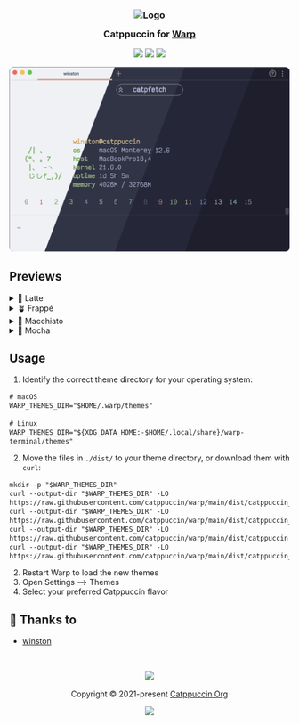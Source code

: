 <h3 align="center">
	<img src="https://raw.githubusercontent.com/catppuccin/catppuccin/main/assets/logos/exports/1544x1544_circle.png" width="100" alt="Logo"/><br/>
	<img src="https://raw.githubusercontent.com/catppuccin/catppuccin/main/assets/misc/transparent.png" height="30" width="0px"/>
	Catppuccin for <a href="https://www.warp.dev">Warp</a>
	<img src="https://raw.githubusercontent.com/catppuccin/catppuccin/main/assets/misc/transparent.png" height="30" width="0px"/>
</h3>

<p align="center">
	<a href="https://github.com/catppuccin/warp/stargazers"><img src="https://img.shields.io/github/stars/catppuccin/warp?colorA=363a4f&colorB=b7bdf8&style=for-the-badge"></a>
	<a href="https://github.com/catppuccin/warp/issues"><img src="https://img.shields.io/github/issues/catppuccin/warp?colorA=363a4f&colorB=f5a97f&style=for-the-badge"></a>
	<a href="https://github.com/catppuccin/warp/contributors"><img src="https://img.shields.io/github/contributors/catppuccin/warp?colorA=363a4f&colorB=a6da95&style=for-the-badge"></a>
</p>

<p align="center">
	<img src="assets/preview.webp"/>
</p>

## Previews

<details>
<summary>🌻 Latte</summary>
<img src="assets/latte.webp"/>
</details>
<details>
<summary>🪴 Frappé</summary>
<img src="assets/frappe.webp"/>
</details>
<details>
<summary>🌺 Macchiato</summary>
<img src="assets/macchiato.webp"/>
</details>
<details>
<summary>🌿 Mocha</summary>
<img src="assets/mocha.webp"/>
</details>

## Usage

1. Identify the correct theme directory for your operating system:

```console
# macOS
WARP_THEMES_DIR="$HOME/.warp/themes"

# Linux
WARP_THEMES_DIR="${XDG_DATA_HOME:-$HOME/.local/share}/warp-terminal/themes"
```

2. Move the files in `./dist/` to your theme directory, or download them with `curl`:

```console
mkdir -p "$WARP_THEMES_DIR"
curl --output-dir "$WARP_THEMES_DIR" -LO https://raw.githubusercontent.com/catppuccin/warp/main/dist/catppuccin_latte.yml
curl --output-dir "$WARP_THEMES_DIR" -LO https://raw.githubusercontent.com/catppuccin/warp/main/dist/catppuccin_frappe.yml
curl --output-dir "$WARP_THEMES_DIR" -LO https://raw.githubusercontent.com/catppuccin/warp/main/dist/catppuccin_macchiato.yml
curl --output-dir "$WARP_THEMES_DIR" -LO https://raw.githubusercontent.com/catppuccin/warp/main/dist/catppuccin_mocha.yml
```

2. Restart Warp to load the new themes
3. Open Settings --> Themes
4. Select your preferred Catppuccin flavor

## 💝 Thanks to

- [winston](https://github.com/nekowinston)

&nbsp;

<p align="center">
	<img src="https://raw.githubusercontent.com/catppuccin/catppuccin/main/assets/footers/gray0_ctp_on_line.svg?sanitize=true" />
</p>

<p align="center">
	Copyright &copy; 2021-present <a href="https://github.com/catppuccin" target="_blank">Catppuccin Org</a>
</p>

<p align="center">
	<a href="https://github.com/catppuccin/catppuccin/blob/main/LICENSE"><img src="https://img.shields.io/static/v1.svg?style=for-the-badge&label=License&message=MIT&logoColor=d9e0ee&colorA=363a4f&colorB=b7bdf8"/></a>
</p>
